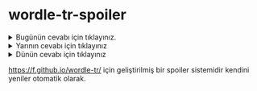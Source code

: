 # wordle-tr-spoiler

<details>
  <summary>Bugünün cevabı için tıklayınız.</summary>
  <br>
    <b> çörek </b>
</details>

<details>
  <summary>Yarının cevabı için tıklayınız</summary>
  <br>
   <b> revan </b>
</details>

<details>
  <summary>Dünün cevabı için tıklayınız </summary>
  <br>
  <b> yumak </b>
</details>

https://f.github.io/wordle-tr/ için geliştirilmiş bir spoiler sistemidir kendini yeniler otomatik olarak.

